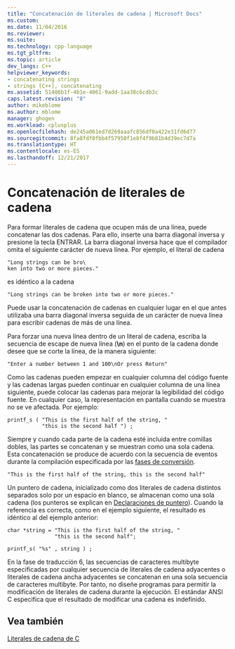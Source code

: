 ```yaml
---
title: "Concatenación de literales de cadena | Microsoft Docs"
ms.custom: 
ms.date: 11/04/2016
ms.reviewer: 
ms.suite: 
ms.technology: cpp-language
ms.tgt_pltfrm: 
ms.topic: article
dev_langs: C++
helpviewer_keywords:
- concatenating strings
- strings [C++], concatenating
ms.assetid: 51486b1f-4b1e-4061-9add-1aa38c6cdb3c
caps.latest.revision: "8"
author: mikeblome
ms.author: mblome
manager: ghogen
ms.workload: cplusplus
ms.openlocfilehash: de245a061ed7d269aaafc856df0a422e31fd6d77
ms.sourcegitcommit: 8fa8fdf0fbb4f57950f1e8f4f9b81b4d39ec7d7a
ms.translationtype: HT
ms.contentlocale: es-ES
ms.lasthandoff: 12/21/2017
---
```

# <a name="string-literal-concatenation"></a>Concatenación de literales de cadena
Para formar literales de cadena que ocupen más de una línea, puede concatenar las dos cadenas. Para ello, inserte una barra diagonal inversa y presione la tecla ENTRAR. La barra diagonal inversa hace que el compilador omita el siguiente carácter de nueva línea. Por ejemplo, el literal de cadena  
  
```  
"Long strings can be bro\  
ken into two or more pieces."  
```  
  
 es idéntico a la cadena  
  
```  
"Long strings can be broken into two or more pieces."  
```  
  
 Puede usar la concatenación de cadenas en cualquier lugar en el que antes utilizaba una barra diagonal inversa seguida de un carácter de nueva línea para escribir cadenas de más de una línea.  
  
 Para forzar una nueva línea dentro de un literal de cadena, escriba la secuencia de escape de nueva línea (**\n**) en el punto de la cadena donde desee que se corte la línea, de la manera siguiente:  
  
```  
"Enter a number between 1 and 100\nOr press Return"  
```  
  
 Como las cadenas pueden empezar en cualquier columna del código fuente y las cadenas largas pueden continuar en cualquier columna de una línea siguiente, puede colocar las cadenas para mejorar la legibilidad del código fuente. En cualquier caso, la representación en pantalla cuando se muestra no se ve afectada. Por ejemplo:  
  
```  
printf_s ( "This is the first half of the string, "  
           "this is the second half ") ;  
```  
  
 Siempre y cuando cada parte de la cadena esté incluida entre comillas dobles, las partes se concatenan y se muestran como una sola cadena. Esta concatenación se produce de acuerdo con la secuencia de eventos durante la compilación especificada por las [fases de conversión](../preprocessor/phases-of-translation.md).  
  
```  
"This is the first half of the string, this is the second half"  
```  
  
 Un puntero de cadena, inicializado como dos literales de cadena distintos separados solo por un espacio en blanco, se almacenan como una sola cadena (los punteros se explican en [Declaraciones de puntero](../c-language/pointer-declarations.md)). Cuando la referencia es correcta, como en el ejemplo siguiente, el resultado es idéntico al del ejemplo anterior:  
  
```  
char *string = "This is the first half of the string, "  
               "this is the second half";  
  
printf_s( "%s" , string ) ;  
```  
  
 En la fase de traducción 6, las secuencias de caracteres multibyte especificadas por cualquier secuencia de literales de cadena adyacentes o literales de cadena ancha adyacentes se concatenan en una sola secuencia de caracteres multibyte. Por tanto, no diseñe programas para permitir la modificación de literales de cadena durante la ejecución. El estándar ANSI C especifica que el resultado de modificar una cadena es indefinido.  
  
## <a name="see-also"></a>Vea también  
 [Literales de cadena de C](../c-language/c-string-literals.md)